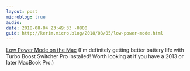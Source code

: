 ```yaml
---
layout: post
microblog: true
audio: 
date: 2018-08-04 23:49:33 -0800
guid: http://kerim.micro.blog/2018/08/05/low-power-mode.html
---
```

[Low Power Mode on the Mac](https://marco.org/2018/07/31/mac-low-power-mode) (I'm definitely getting better battery life with Turbo Boost Switcher Pro installed! Worth looking at if you have a 2013 or later MacBook Pro.)
